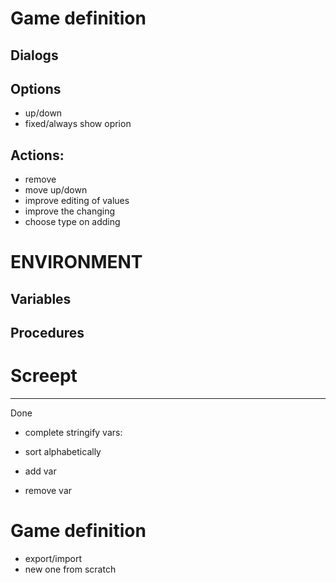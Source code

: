 # Game definition

## Dialogs

## Options

- up/down
- fixed/always show oprion

## Actions:

- remove
- move up/down
- improve editing of values
- improve the changing
- choose type on adding

# ENVIRONMENT

## Variables

## Procedures

# Screept

---

Done

- complete stringify
  vars:

- sort alphabetically
- add var
- remove var

# Game definition

- export/import
- new one from scratch
